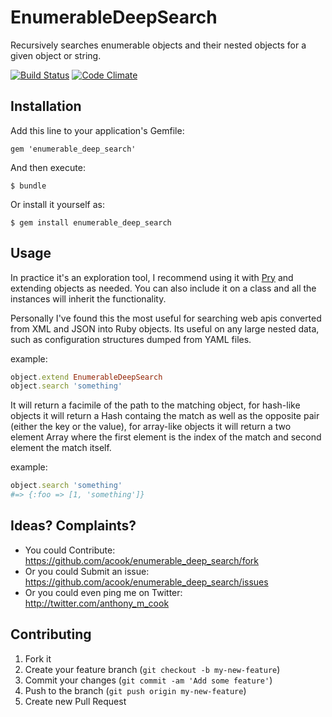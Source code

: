 # EnumerableDeepSearch 

Recursively searches enumerable objects and their nested objects for a given object or string.

[![Build Status](https://travis-ci.org/acook/enumerable_deep_search.png?branch=master)](https://travis-ci.org/acook/enumerable_deep_search)
[![Code Climate](https://codeclimate.com/badge.png)](https://codeclimate.com/github/acook/enumerable_deep_search)


## Installation

Add this line to your application's Gemfile:

    gem 'enumerable_deep_search'

And then execute:

    $ bundle

Or install it yourself as:

    $ gem install enumerable_deep_search

## Usage

In practice it's an exploration tool, I recommend using it with [Pry](http://pryrepl.org) and extending objects as needed.
You can also include it on a class and all the instances will inherit the functionality.

Personally I've found this the most useful for searching web apis converted from XML and JSON into Ruby objects. 
Its useful on any large nested data, such as configuration structures dumped from YAML files.

example:

```ruby
object.extend EnumerableDeepSearch
object.search 'something'
```

It will return a facimile of the path to the matching object, for hash-like objects it will return a Hash containg the match as well as the opposite pair (either the key or the value), for array-like objects it will return a two element Array where the first element is the index of the match and second element the match itself.

example:

```ruby
object.search 'something'
#=> {:foo => [1, 'something']}
```

## Ideas? Complaints?

- You could Contribute: https://github.com/acook/enumerable_deep_search/fork
- Or you could Submit an issue: https://github.com/acook/enumerable_deep_search/issues
- Or you could even ping me on Twitter: http://twitter.com/anthony_m_cook

## Contributing

1. Fork it
2. Create your feature branch (`git checkout -b my-new-feature`)
3. Commit your changes (`git commit -am 'Add some feature'`)
4. Push to the branch (`git push origin my-new-feature`)
5. Create new Pull Request
